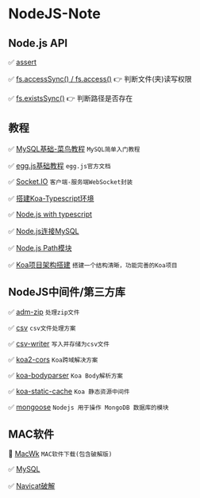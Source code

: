 # NodeJS-Note

## Node.js API

✅ [assert](https://nodejs.org/api/assert.html)

✅ [fs.accessSync() / fs.access()](https://nodejs.org/api/fs.html#fsaccesssyncpath-mode) 👉 判断文件(夹)读写权限

✅ [fs.existsSync()](https://nodejs.org/api/fs.html#fsexistssyncpath) 👉 判断路径是否存在



## 教程

✅ [MySQL基础-菜鸟教程](https://www.runoob.com/mysql/mysql-tutorial.html) `MySQL简单入门教程`

✅ [egg.js基础教程](https://www.eggjs.org/zh-CN/basics) `egg.js官方文档`

✅ [Socket.IO](https://socket.io/) `客户端-服务端WebSocket封装`

✅ [搭建Koa-Typescript环境](https://juejin.cn/post/6864109129967861773)

✅ [Node.js with typescript](https://nodejs.dev/learn/nodejs-with-typescript)

✅ [Node.js连接MySQL](https://www.runoob.com/nodejs/nodejs-mysql.html)

✅ [Node.js Path模块](https://www.runoob.com/nodejs/nodejs-path-module.html)

✅ [Koa项目架构搭建](https://juejin.cn/post/6844903855772303367#heading-16) `搭建一个结构清晰，功能完善的Koa项目`

## NodeJS中间件/第三方库

✅ [adm-zip](https://github.com/cthackers/adm-zip) `处理zip文件`

✅ [csv](https://csv.js.org/project/getting-started/) `csv文件处理方案`

✅ [csv-writer](https://github.com/ryu1kn/csv-writer) `写入并存储为csv文件`

✅ [koa2-cors](https://github.com/zadzbw/koa2-cors) `Koa跨域解决方案`

✅ [koa-bodyparser](https://github.com/koajs/bodyparser) `Koa Body解析方案`

✅ [koa-static-cache](https://github.com/koajs/static-cache) `Koa 静态资源中间件`

✅ [mongoose](https://github.com/Automattic/mongoose) `Nodejs 用于操作 MongoDB 数据库的模块`

## MAC软件

🔆 [MacWk](https://macwk.com/soft/all/p1) `MAC软件下载(包含破解版)`

✅ [MySQL](https://dev.mysql.com/downloads/mysql/)

✅ [Navicat破解](https://macwk.com/soft/navicat-premium)
